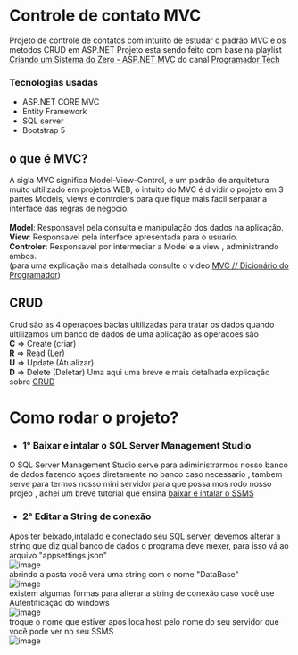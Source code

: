 # Controle de contato MVC
Projeto de controle de contatos com inturito de estudar o padrão MVC e os metodos CRUD em ASP.NET 
Projeto esta sendo feito com base na playlist <a href ="https://www.youtube.com/playlist?list=PLJ0IKu7KZpCQKdwRbU7HfXW3raImmghWZ">Criando um Sistema do Zero - ASP.NET MVC</a> do canal <a href="https://www.youtube.com/c/ProgramadorTech">Programador Tech</a>

### Tecnologias usadas
- ASP.NET CORE MVC
- Entity Framework
- SQL server
- Bootstrap 5

## o que é MVC?
   A sigla MVC significa Model-View-Control, e um padrão de arquitetura muito ultilizado em projetos WEB, o intuito do MVC é dividir o projeto em 3 partes Models, views e controlers para que fique mais facil serparar a interface das regras de negocio.<br>
<br><b>Model</b>: Responsavel pela consulta e manipulação dos dados na aplicação.
<br><b>View</b>: Responsavel pela interface apresentada para o usuario.
<br><b>Controler</b>: Responsavel por intermediar a Model e a view , administrando ambos.
<br>(para uma explicação mais detalhada consulte o video <a href="https://www.youtube.com/watch?v=jyTNhT67ZyY">MVC // Dicionário do Programador</a>)

## CRUD
   Crud são as 4 operaçoes bacias ultilizadas para tratar os dados quando ultilizamos um banco de dados de uma aplicação as operaçoes são
<br><b>C</b> => Create (criar)
<br><b>R</b> => Read   (Ler)
<br><b>U</b> => Update (Atualizar)
<br><b>D</b> => Delete (Deletar)
Uma aqui uma breve e mais detalhada explicação sobre <a href="https://www.youtube.com/watch?v=8jcawcG2veY">CRUD</a> 

# Como rodar o projeto?

- ### 1° Baixar e intalar o SQL Server Management Studio
O SQL Server Management Studio serve para adiministrarmos nosso banco de dados fazendo açoes diretamente no banco caso necessario , tambem serve para termos nosso mini servidor para que possa mos rodo nosso projeo , achei um breve tutorial que ensina <a href ="https://ajuda.hiper.com.br/hc/pt-br/articles/360055727811-Como-instalar-o-SSMS-SQL-Server-Management-Studio-">baixar e intalar o SSMS</a>

- ### 2° Editar a String de conexão
Apos ter beixado,intalado e conectado seu SQL server, devemos alterar a string que diz qual banco de dados o programa deve mexer, para isso vá ao arquivo "appsettings.json"
<br>![image](https://user-images.githubusercontent.com/81272272/182740663-1d60ffb7-3661-444e-803e-f6023e12397d.png)
<br>abrindo a pasta você verá uma string com o nome "DataBase"
<br>![image](https://user-images.githubusercontent.com/81272272/182742550-0a458362-77a5-486e-b259-ec4f846aa5c4.png)
<br>existem algumas formas para alterar a string de conexão caso você use Autentificação do windows
<br>![image](https://user-images.githubusercontent.com/81272272/182742719-3f393e41-4892-4df5-bd83-243b860a880b.png)
<br>troque o nome que estiver apos localhost pelo nome do seu servidor que você pode ver no seu SSMS
<br>![image](https://user-images.githubusercontent.com/81272272/182742848-725aaddd-7df6-4150-ac2b-ef15da8dcfbf.png)


